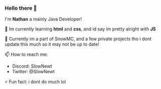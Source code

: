 ### Hello there 👋

I'm **Nathan** a mainly Java Developer!

🌱 Im currently learning **html** and **css**, and id say im pretty alright with **JS**

📁 Currently im a part of SnowMC, and a few private projects tho i dont update this much so it may not be up to date! 

📫 How to reach me:
- Discord: SlowNewt
- Twitter: @SlowNewt

⚡ Fun fact: i dont do much lol
